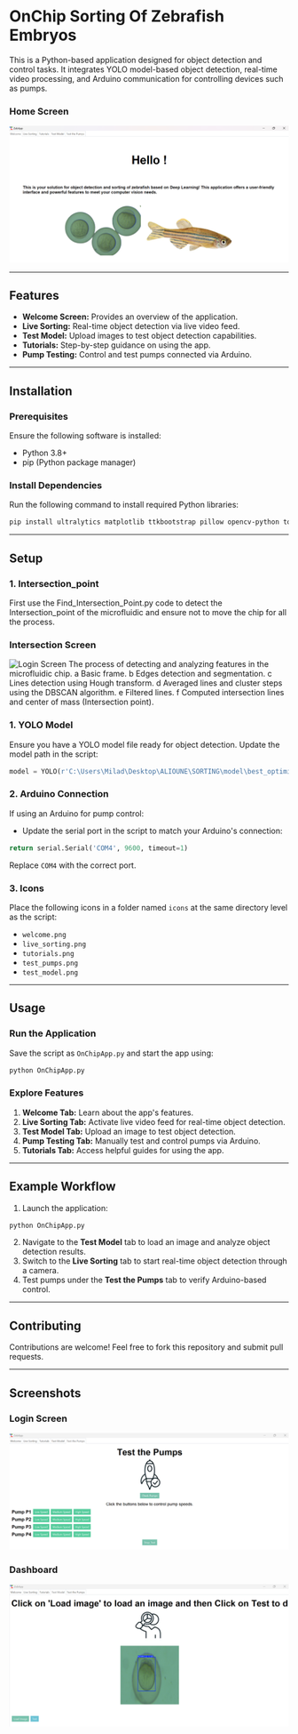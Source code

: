 # OnChip Sorting Of Zebrafish Embryos

This is a Python-based application designed for object detection and control tasks. It integrates YOLO model-based object detection, real-time video processing, and Arduino communication for controlling devices such as pumps.

### Home Screen
![Home Screen](screenshots/mainpage.png)

---

## **Features**

- **Welcome Screen:** Provides an overview of the application.
- **Live Sorting:** Real-time object detection via live video feed.
- **Test Model:** Upload images to test object detection capabilities.
- **Tutorials:** Step-by-step guidance on using the app.
- **Pump Testing:** Control and test pumps connected via Arduino.

---

## **Installation**

### Prerequisites
Ensure the following software is installed:

- Python 3.8+
- pip (Python package manager)

### Install Dependencies
Run the following command to install required Python libraries:

```bash
pip install ultralytics matplotlib ttkbootstrap pillow opencv-python torch pyserial
```

---

## **Setup**
### 1. Intersection_point
First use the Find_Intersection_Point.py code to detect the Intersection_point of the microfluidic and ensure not to move the chip for all the process.
### Intersection Screen
![Login Screen](screenshots/chipIntersecrtion.png)
The process of detecting and analyzing features in the microfluidic chip. a Basic frame. b Edges detection and segmentation. c Lines detection using Hough transform. d Averaged lines and cluster steps using the DBSCAN algorithm. e Filtered lines. f Computed intersection lines and center of mass (Intersection point).

### 1. YOLO Model
Ensure you have a YOLO model file ready for object detection. Update the model path in the script:

```python
model = YOLO(r'C:\Users\Milad\Desktop\ALIOUNE\SORTING\model\best_optimized.pt')
```

### 2. Arduino Connection
If using an Arduino for pump control:

- Update the serial port in the script to match your Arduino's connection:

```python
return serial.Serial('COM4', 9600, timeout=1)
```

Replace `COM4` with the correct port.

### 3. Icons
Place the following icons in a folder named `icons` at the same directory level as the script:

- `welcome.png`
- `live_sorting.png`
- `tutorials.png`
- `test_pumps.png`
- `test_model.png`

---

## **Usage**

### Run the Application
Save the script as `OnChipApp.py` and start the app using:

```bash
python OnChipApp.py
```

### Explore Features
1. **Welcome Tab:** Learn about the app's features.
2. **Live Sorting Tab:** Activate live video feed for real-time object detection.
3. **Test Model Tab:** Upload an image to test object detection.
4. **Pump Testing Tab:** Manually test and control pumps via Arduino.
5. **Tutorials Tab:** Access helpful guides for using the app.

---

## **Example Workflow**

1. Launch the application:

```bash
python OnChipApp.py
```

2. Navigate to the **Test Model** tab to load an image and analyze object detection results.
3. Switch to the **Live Sorting** tab to start real-time object detection through a camera.
4. Test pumps under the **Test the Pumps** tab to verify Arduino-based control.

---

## **Contributing**

Contributions are welcome! Feel free to fork this repository and submit pull requests.

---
## Screenshots


### Login Screen
![Login Screen](screenshots/checkpump.png)

### Dashboard
![Dashboard](screenshots/testpage.png)



